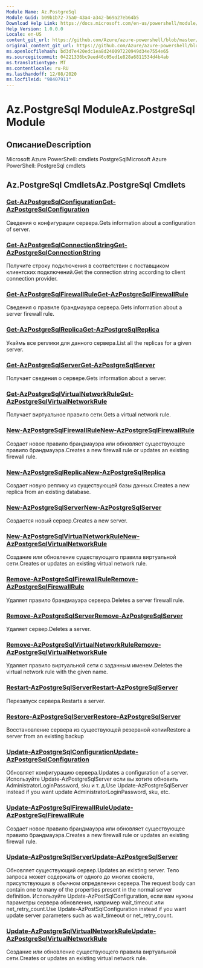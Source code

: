```yaml
---
Module Name: Az.PostgreSql
Module Guid: b09b1b72-75a0-43a4-a342-b69a27eb64b5
Download Help Link: https://docs.microsoft.com/en-us/powershell/module/az.postgresql
Help Version: 1.0.0.0
Locale: en-US
content_git_url: https://github.com/Azure/azure-powershell/blob/master/src/PostgreSql/help/Az.PostgreSql.md
original_content_git_url: https://github.com/Azure/azure-powershell/blob/master/src/PostgreSql/help/Az.PostgreSql.md
ms.openlocfilehash: bd3d7e420edc1ea8d240097220949d34e7554e65
ms.sourcegitcommit: 04221336bc9eed46c05ed1e828a6811534d4b4ab
ms.translationtype: MT
ms.contentlocale: ru-RU
ms.lasthandoff: 12/08/2020
ms.locfileid: "98407911"
---
```

# <span data-ttu-id="cb968-101">Az.PostgreSql Module</span><span class="sxs-lookup"><span data-stu-id="cb968-101">Az.PostgreSql Module</span></span>
## <span data-ttu-id="cb968-102">Описание</span><span class="sxs-lookup"><span data-stu-id="cb968-102">Description</span></span>
<span data-ttu-id="cb968-103">Microsoft Azure PowerShell: cmdlets PostgreSql</span><span class="sxs-lookup"><span data-stu-id="cb968-103">Microsoft Azure PowerShell: PostgreSql cmdlets</span></span>

## <span data-ttu-id="cb968-104">Az.PostgreSql Cmdlets</span><span class="sxs-lookup"><span data-stu-id="cb968-104">Az.PostgreSql Cmdlets</span></span>
### [<span data-ttu-id="cb968-105">Get-AzPostgreSqlConfiguration</span><span class="sxs-lookup"><span data-stu-id="cb968-105">Get-AzPostgreSqlConfiguration</span></span>](Get-AzPostgreSqlConfiguration.md)
<span data-ttu-id="cb968-106">Сведения о конфигурации сервера.</span><span class="sxs-lookup"><span data-stu-id="cb968-106">Gets information about a configuration of server.</span></span>

### [<span data-ttu-id="cb968-107">Get-AzPostgreSqlConnectionString</span><span class="sxs-lookup"><span data-stu-id="cb968-107">Get-AzPostgreSqlConnectionString</span></span>](Get-AzPostgreSqlConnectionString.md)
<span data-ttu-id="cb968-108">Получите строку подключения в соответствии с поставщиком клиентских подключений.</span><span class="sxs-lookup"><span data-stu-id="cb968-108">Get the connection string according to client connection provider.</span></span>

### [<span data-ttu-id="cb968-109">Get-AzPostgreSqlFirewallRule</span><span class="sxs-lookup"><span data-stu-id="cb968-109">Get-AzPostgreSqlFirewallRule</span></span>](Get-AzPostgreSqlFirewallRule.md)
<span data-ttu-id="cb968-110">Сведения о правиле брандмауэра сервера.</span><span class="sxs-lookup"><span data-stu-id="cb968-110">Gets information about a server firewall rule.</span></span>

### [<span data-ttu-id="cb968-111">Get-AzPostgreSqlReplica</span><span class="sxs-lookup"><span data-stu-id="cb968-111">Get-AzPostgreSqlReplica</span></span>](Get-AzPostgreSqlReplica.md)
<span data-ttu-id="cb968-112">Укаймь все реплики для данного сервера.</span><span class="sxs-lookup"><span data-stu-id="cb968-112">List all the replicas for a given server.</span></span>

### [<span data-ttu-id="cb968-113">Get-AzPostgreSqlServer</span><span class="sxs-lookup"><span data-stu-id="cb968-113">Get-AzPostgreSqlServer</span></span>](Get-AzPostgreSqlServer.md)
<span data-ttu-id="cb968-114">Получает сведения о сервере.</span><span class="sxs-lookup"><span data-stu-id="cb968-114">Gets information about a server.</span></span>

### [<span data-ttu-id="cb968-115">Get-AzPostgreSqlVirtualNetworkRule</span><span class="sxs-lookup"><span data-stu-id="cb968-115">Get-AzPostgreSqlVirtualNetworkRule</span></span>](Get-AzPostgreSqlVirtualNetworkRule.md)
<span data-ttu-id="cb968-116">Получает виртуальное правило сети.</span><span class="sxs-lookup"><span data-stu-id="cb968-116">Gets a virtual network rule.</span></span>

### [<span data-ttu-id="cb968-117">New-AzPostgreSqlFirewallRule</span><span class="sxs-lookup"><span data-stu-id="cb968-117">New-AzPostgreSqlFirewallRule</span></span>](New-AzPostgreSqlFirewallRule.md)
<span data-ttu-id="cb968-118">Создает новое правило брандмауэра или обновляет существующее правило брандмауэра.</span><span class="sxs-lookup"><span data-stu-id="cb968-118">Creates a new firewall rule or updates an existing firewall rule.</span></span>

### [<span data-ttu-id="cb968-119">New-AzPostgreSqlReplica</span><span class="sxs-lookup"><span data-stu-id="cb968-119">New-AzPostgreSqlReplica</span></span>](New-AzPostgreSqlReplica.md)
<span data-ttu-id="cb968-120">Создает новую реплику из существующей базы данных.</span><span class="sxs-lookup"><span data-stu-id="cb968-120">Creates a new replica from an existing database.</span></span>

### [<span data-ttu-id="cb968-121">New-AzPostgreSqlServer</span><span class="sxs-lookup"><span data-stu-id="cb968-121">New-AzPostgreSqlServer</span></span>](New-AzPostgreSqlServer.md)
<span data-ttu-id="cb968-122">Создается новый сервер.</span><span class="sxs-lookup"><span data-stu-id="cb968-122">Creates a new server.</span></span>

### [<span data-ttu-id="cb968-123">New-AzPostgreSqlVirtualNetworkRule</span><span class="sxs-lookup"><span data-stu-id="cb968-123">New-AzPostgreSqlVirtualNetworkRule</span></span>](New-AzPostgreSqlVirtualNetworkRule.md)
<span data-ttu-id="cb968-124">Создание или обновление существующего правила виртуальной сети.</span><span class="sxs-lookup"><span data-stu-id="cb968-124">Creates or updates an existing virtual network rule.</span></span>

### [<span data-ttu-id="cb968-125">Remove-AzPostgreSqlFirewallRule</span><span class="sxs-lookup"><span data-stu-id="cb968-125">Remove-AzPostgreSqlFirewallRule</span></span>](Remove-AzPostgreSqlFirewallRule.md)
<span data-ttu-id="cb968-126">Удаляет правило брандмауэра сервера.</span><span class="sxs-lookup"><span data-stu-id="cb968-126">Deletes a server firewall rule.</span></span>

### [<span data-ttu-id="cb968-127">Remove-AzPostgreSqlServer</span><span class="sxs-lookup"><span data-stu-id="cb968-127">Remove-AzPostgreSqlServer</span></span>](Remove-AzPostgreSqlServer.md)
<span data-ttu-id="cb968-128">Удаляет сервер.</span><span class="sxs-lookup"><span data-stu-id="cb968-128">Deletes a server.</span></span>

### [<span data-ttu-id="cb968-129">Remove-AzPostgreSqlVirtualNetworkRule</span><span class="sxs-lookup"><span data-stu-id="cb968-129">Remove-AzPostgreSqlVirtualNetworkRule</span></span>](Remove-AzPostgreSqlVirtualNetworkRule.md)
<span data-ttu-id="cb968-130">Удаляет правило виртуальной сети с заданным именем.</span><span class="sxs-lookup"><span data-stu-id="cb968-130">Deletes the virtual network rule with the given name.</span></span>

### [<span data-ttu-id="cb968-131">Restart-AzPostgreSqlServer</span><span class="sxs-lookup"><span data-stu-id="cb968-131">Restart-AzPostgreSqlServer</span></span>](Restart-AzPostgreSqlServer.md)
<span data-ttu-id="cb968-132">Перезапуск сервера.</span><span class="sxs-lookup"><span data-stu-id="cb968-132">Restarts a server.</span></span>

### [<span data-ttu-id="cb968-133">Restore-AzPostgreSqlServer</span><span class="sxs-lookup"><span data-stu-id="cb968-133">Restore-AzPostgreSqlServer</span></span>](Restore-AzPostgreSqlServer.md)
<span data-ttu-id="cb968-134">Восстановление сервера из существующей резервной копии</span><span class="sxs-lookup"><span data-stu-id="cb968-134">Restore a server from an existing backup</span></span>

### [<span data-ttu-id="cb968-135">Update-AzPostgreSqlConfiguration</span><span class="sxs-lookup"><span data-stu-id="cb968-135">Update-AzPostgreSqlConfiguration</span></span>](Update-AzPostgreSqlConfiguration.md)
<span data-ttu-id="cb968-136">Обновляет конфигурацию сервера.</span><span class="sxs-lookup"><span data-stu-id="cb968-136">Updates a configuration of a server.</span></span>
<span data-ttu-id="cb968-137">Используйте Update-AzPostgreSqlServer если вы хотите обновить AdministratorLoginPassword, sku и т. д.</span><span class="sxs-lookup"><span data-stu-id="cb968-137">Use Update-AzPostgreSqlServer instead if you want update AdministratorLoginPassword, sku, etc.</span></span>

### [<span data-ttu-id="cb968-138">Update-AzPostgreSqlFirewallRule</span><span class="sxs-lookup"><span data-stu-id="cb968-138">Update-AzPostgreSqlFirewallRule</span></span>](Update-AzPostgreSqlFirewallRule.md)
<span data-ttu-id="cb968-139">Создает новое правило брандмауэра или обновляет существующее правило брандмауэра.</span><span class="sxs-lookup"><span data-stu-id="cb968-139">Creates a new firewall rule or updates an existing firewall rule.</span></span>

### [<span data-ttu-id="cb968-140">Update-AzPostgreSqlServer</span><span class="sxs-lookup"><span data-stu-id="cb968-140">Update-AzPostgreSqlServer</span></span>](Update-AzPostgreSqlServer.md)
<span data-ttu-id="cb968-141">Обновляет существующий сервер.</span><span class="sxs-lookup"><span data-stu-id="cb968-141">Updates an existing server.</span></span>
<span data-ttu-id="cb968-142">Тело запроса может содержать от одного до многих свойств, присутствующих в обычном определении сервера.</span><span class="sxs-lookup"><span data-stu-id="cb968-142">The request body can contain one to many of the properties present in the normal server definition.</span></span>
<span data-ttu-id="cb968-143">Используйте Update-AzPostSqlConfiguration, если вам нужны параметры сервера обновления, например wait_timeout или net_retry_count.</span><span class="sxs-lookup"><span data-stu-id="cb968-143">Use Update-AzPostSqlConfiguration instead if you want update server parameters such as wait_timeout or net_retry_count.</span></span>

### [<span data-ttu-id="cb968-144">Update-AzPostgreSqlVirtualNetworkRule</span><span class="sxs-lookup"><span data-stu-id="cb968-144">Update-AzPostgreSqlVirtualNetworkRule</span></span>](Update-AzPostgreSqlVirtualNetworkRule.md)
<span data-ttu-id="cb968-145">Создание или обновление существующего правила виртуальной сети.</span><span class="sxs-lookup"><span data-stu-id="cb968-145">Creates or updates an existing virtual network rule.</span></span>

